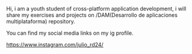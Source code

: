 Hi, i am a youth student of cross-platform application development, i will share my exercises and projects on /DAM(Desarrollo de aplicaciones multiplataforma) repository. 

You can find my social media links on my ig profile.

https://www.instagram.com/julio_rd24/
